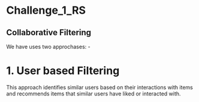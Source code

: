 # Challenge_1_RS

## Collaborative Filtering 

We have uses two approchases: -

# 1. User based Filtering

This approach identifies similar users based on their interactions with items and recommends items that similar users have liked or interacted with.
